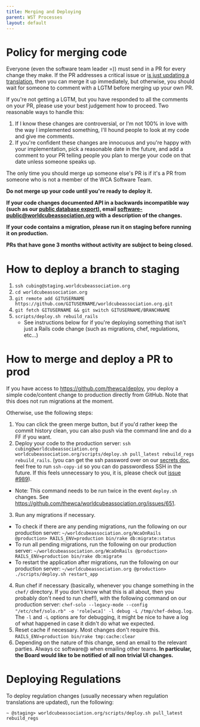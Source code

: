 ```yaml
---
title: Merging and Deploying
parent: WST Processes
layout: default
---
```



# Policy for merging code

Everyone (even the software team leader =)) must send in a PR for every change they make. If the PR addresses a critical issue or [is just updating a translation](https://github.com/thewca/worldcubeassociation.org/pull/1144#issuecomment-275124727), then you can merge it up immediately, but otherwise, you should wait for someone to comment with a LGTM before merging up your own PR.

If you're not getting a LGTM, but you have responded to all the comments on your PR, please use your best judgement how to proceed. Two reasonable ways to handle this:

1. If I know these changes are controversial, or I'm not 100% in love with the way I implemented something, I'll hound people to look at my code and give me comments.
2. If you're confident these changes are innocuous and you're happy with your implementation, pick a reasonable date in the future, and add a comment to your PR telling people you plan to merge your code on that date unless someone speaks up.

The only time you should merge up someone else's PR is if it's a PR from someone who is not a member of the WCA Software Team.

**Do not merge up your code until you're ready to deploy it.**

**If your code changes documented API in a backwards incompatible way (such as our [public database export](https://www.worldcubeassociation.org/results/misc/export.html)), email software-public@worldcubeassociation.org with a description of the changes.**

**If your code contains a migration, please run it on staging before running it on production.**

**PRs that have gone 3 months without activity are subject to being closed.**


# How to deploy a branch to staging

1. `ssh cubing@staging.worldcubeassociation.org`
2. `cd worldcubeassociation.org`
2. `git remote add GITUSERNAME https://github.com/GITUSERNAME/worldcubeassociation.org.git`
3. `git fetch GITUSERNAME && git switch GITUSERNAME/BRANCHNAME`
4. `scripts/deploy.sh rebuild_rails`
   - See instructions below for if you're deploying something that isn't just a Rails code change (such as migrations, chef, regulations, etc...)

# How to merge and deploy a PR to prod

If you have access to <https://github.com/thewca/deploy>, you deploy a simple code/content change to production directly from GitHub. Note that this does not run migrations at the moment.

Otherwise, use the following steps:

1. You can click the green merge button, but if you'd rather keep the commit history clean, you can also push via the command line and do a FF if you want.
2. Deploy your code to the production server: `ssh cubing@worldcubeassociation.org worldcubeassociation.org/scripts/deploy.sh pull_latest rebuild_regs rebuild_rails`. (you can get the ssh password over on our [secrets doc](https://docs.google.com/document/d/1WYYUg5RukgCSA7Mt6xfQ1ZCpYzax8ksekcp8PMMBSOg), feel free to run `ssh-copy-id` so you can do passwordless SSH in the future. If this feels unnecessary to you, it is, please check out [issue #989](https://github.com/thewca/worldcubeassociation.org/issues/989)).
  - Note: This command needs to be run twice in the event `deploy.sh` changes. See https://github.com/thewca/worldcubeassociation.org/issues/651.
3. Run any migrations if necessary.
  - To check if there are any pending migrations, run the following on our production server: `~/worldcubeassociation.org/WcaOnRails @production> RAILS_ENV=production bin/rake db:migrate:status`
  - To run all pending migrations, run the following on our production server:  `~/worldcubeassociation.org/WcaOnRails @production> RAILS_ENV=production bin/rake db:migrate`
  - To restart the application after migrations, run the following on our production server:  `~/worldcubeassociation.org @production> ./scripts/deploy.sh restart_app`
4. Run chef if necessary (basically, whenever you change something in the `chef/` directory. If you don't know what this is all about, then you probably don't need to run chef!), with the following command on our production server: `chef-solo --legacy-mode --config "/etc/chef/solo.rb" -o 'role[wca]' -l debug -L /tmp/chef-debug.log`. The `-l` and `-L` options are for debugging, it might be nice to have a log of what happened in case it didn't do what we expected.
5. Reset cache if necessary. Most changes don't require this. `RAILS_ENV=production bin/rake tmp:cache:clear`
6. Depending on the nature of this change, send an email to the relevant parties. Always cc software@ when emailing other teams. **In particular, the Board would like to be notified of all non trivial UI changes.**

# Deploying Regulations

To deploy regulation changes (usually necessary when regulation translations are updated), run the following:

```shell
~ @staging> worldcubeassociation.org/scripts/deploy.sh pull_latest rebuild_regs
```


